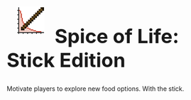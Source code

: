 <img src="./src/main/resources/logo.png" style="float:left; padding: 22px">
<h1 style="font-size:44px">Spice of Life: Stick Edition</h1>

Motivate players to explore new food options. With the stick.
